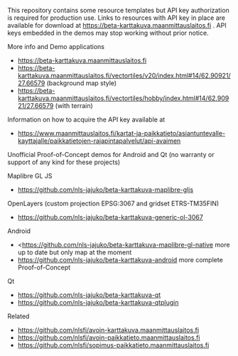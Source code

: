 

This repository contains some resource templates but API key authorization is required for production use.
Links to resources with API key in place are available for download at <https://beta-karttakuva.maanmittauslaitos.fi> .
API keys embedded in the demos may stop working without prior notice.

More info and Demo applications 

- <https://beta-karttakuva.maanmittauslaitos.fi>
- <https://beta-karttakuva.maanmittauslaitos.fi/vectortiles/v20/index.html#14/62.90921/27.66579> (background map style)
- <https://beta-karttakuva.maanmittauslaitos.fi/vectortiles/hobby/index.html#14/62.90921/27.66579> (with terrain)

Information on how to acquire the API key available at
- <https://www.maanmittauslaitos.fi/kartat-ja-paikkatieto/asiantuntevalle-kayttajalle/paikkatietojen-rajapintapalvelut/api-avaimen> 

Unofficial Proof-of-Concept demos for Android and Qt (no warranty or support of any kind for these projects)

Maplibre GL JS
- <https://github.com/nls-jajuko/beta-karttakuva-maplibre-gljs>

OpenLayers (custom projection EPSG:3067 and gridset ETRS-TM35FIN)
- <https://github.com/nls-jajuko/beta-karttakuva-generic-ol-3067>

Android

- <https://github.com/nls-jajuko/beta-karttakuva-maplibre-gl-native more up to date but only map at the moment
- <https://github.com/nls-jajuko/beta-karttakuva-android> more complete Proof-of-Concept

Qt

- <https://github.com/nls-jajuko/beta-karttakuva-qt>
- <https://github.com/nls-jajuko/beta-karttakuva-qtplugin>

Related

- <https://github.com/nlsfi/avoin-karttakuva.maanmittauslaitos.fi>
- <https://github.com/nlsfi/avoin-paikkatieto.maanmittauslaitos.fi>
- <https://github.com/nlsfi/sopimus-paikkatieto.maanmittauslaitos.fi>
